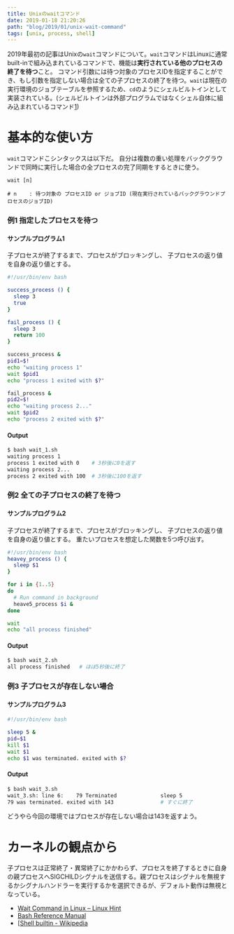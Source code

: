 ```yaml
---
title: Unixのwaitコマンド
date: 2019-01-18 21:20:26
path: "blog/2019/01/unix-wait-command"
tags: [unix, process, shell]
---
```


2019年最初の記事はUnixの`wait`コマンドについて。`wait`コマンドはLinuxに通常built-inで組み込まれているコマンドで、機能は**実行されている他のプロセスの終了を待つ**こと。 コマンド引数には待つ対象のプロセスIDを指定することができ、もし引数を指定しない場合は全ての子プロセスの終了を待つ。`wait`は現在の実行環境のジョブテーブルを参照するため、`cd`のようにシェルビルトインとして実装されている。(シェルビルトインは外部プログラムではなくシェル自体に組み込まれているコマンド[1][1])

# 基本的な使い方
`wait`コマンドこシンタックスは以下だ。 自分は複数の重い処理をバックグラウンドで同時に実行した場合の全プロセスの完了同期をするときに使う。
```
wait [n]

# n    : 待つ対象の プロセスID or ジョブID (現在実行されているバックグラウンドプロセスのジョブID)
```

### 例1 指定したプロセスを待つ

#### サンプルプログラム1
子プロセスが終了するまで、プロセスがブロッキングし、 子プロセスの返り値を自身の返り値とする。

```sh
#!/usr/bin/env bash

success_process () {
  sleep 3
  true
}

fail_process () {
  sleep 3
  return 100
}

success_process &
pid1=$!
echo "waiting process 1"
wait $pid1
echo "process 1 exited with $?"

fail_process &
pid2=$!
echo "waiting process 2..."
wait $pid2
echo "process 2 exited with $?"
```

#### Output

```sh
$ bash wait_1.sh
waiting process 1
process 1 exited with 0    # 3秒後に0を返す
waiting process 2...
process 2 exited with 100  # 3秒後に100を返す
```

### 例2 全ての子プロセスの終了を待つ

#### サンプルプログラム2
子プロセスが終了するまで、プロセスがブロッキングし、 子プロセスの返り値を自身の返り値とする。
重たいプロセスを想定した関数を5つ呼び出す。

```sh
#!/usr/bin/env bash
heavey_process () {
  sleep $1
}

for i in {1..5}
do
  # Run command in background
  heave5_process $i &
done

wait
echo "all process finished"
```

#### Output

```sh
$ bash wait_2.sh
all process finished   # ほぼ5秒後に終了
```

### 例3 子プロセスが存在しない場合

#### サンプルプログラム3

```sh
#!/usr/bin/env bash

sleep 5 &
pid=$1
kill $1
wait $1
echo $1 was terminated. exited with $?
```

#### Output

```sh
$ bash wait_3.sh
wait_3.sh: line 6:    79 Terminated              sleep 5
79 was terminated. exited with 143               # すぐに終了
```
どうやら今回の環境ではプロセスが存在しない場合は143を返すよう。

# カーネルの観点から
子プロセスは正常終了・異常終了にかかわらず、プロセスを終了するときに自身の親プロセスへSIGCHILDシグナルを送信する。親プロセスはシグナルを無視するかシグナルハンドラーを実行するかを選択できるが、デフォルト動作は無視となっている。

 - [Wait Command in Linux – Linux Hint](https://linuxhint.com/wait_command_linux/)
 - [Bash Reference Manual](https://www.gnu.org/software/bash/manual/bashref.html#index-wait)
 - [[Shell builtin - Wikipedia][1]

[1]:https://en.wikipedia.org/wiki/Shell_builtin
